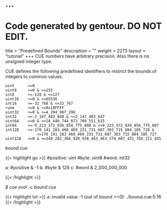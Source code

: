+++
# Code generated by gentour. DO NOT EDIT.
title = "Predefined Bounds"
description = ""
weight = 2275
layout = "tutorial"
+++
CUE numbers have arbitrary precision.
Also there is no unsigned integer type.

CUE defines the following predefined identifiers to restrict the bounds of
integers to common values.

```
uint      >=0
uint8     >=0 & <=255
int8      >=-128 & <=127
uint16    >=0 & <=65536
int16     >=-32_768 & <=32_767
rune      >=0 & <=0x10FFFF
uint32    >=0 & <=4_294_967_296
int32     >=-2_147_483_648 & <=2_147_483_647
uint64    >=0 & <=18_446_744_073_709_551_615
int64     >=-9_223_372_036_854_775_808 & <=9_223_372_036_854_775_807
int128    >=-170_141_183_460_469_231_731_687_303_715_884_105_728 &
              <=170_141_183_460_469_231_731_687_303_715_884_105_727
uint128   >=0 & <=340_282_366_920_938_463_463_374_607_431_768_211_455
```


<a id="td-block-padding" class="td-offset-anchor"></a>
<section class="row td-box td-box--white td-box--gradient td-box--height-auto">
<div class="col-lg-6 mr-0">
<i>bound.cue</i>
<p>
{{< highlight go >}}
#positive: uint
#byte:     uint8
#word:     int32

a: #positive & -1
b: #byte & 128
c: #word & 2_000_000_000

{{< /highlight >}}
<br>
</div>

<div class="col-lg-6 ml-0"><i>$ cue eval -c bound.cue</i>
<p>
{{< highlight txt >}}
a: invalid value -1 (out of bound >=0):
    ./bound.cue:5:16
{{< /highlight >}}
</div>
</section>